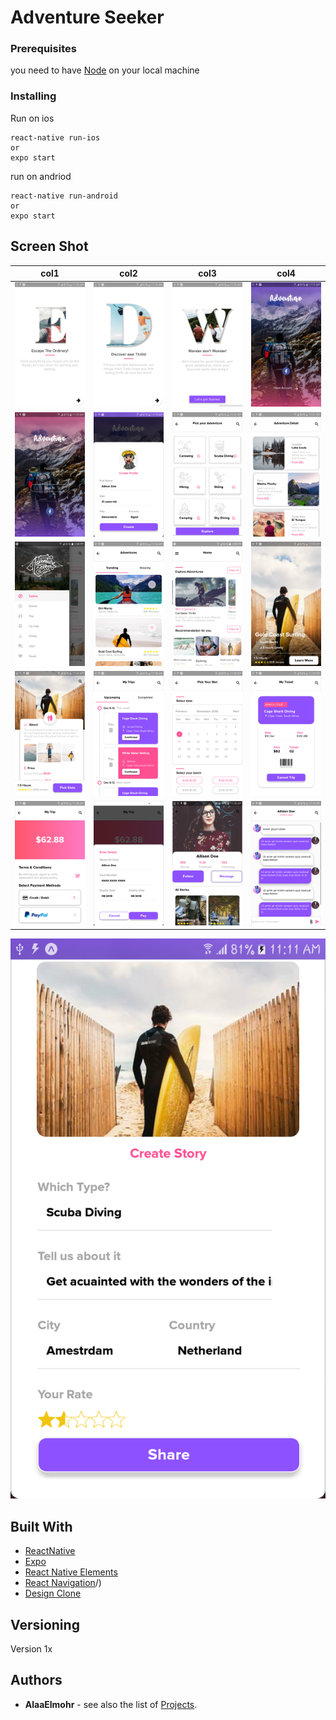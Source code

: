 # Adventure Seeker

### Prerequisites

you need to have [Node](https://nodejs.org/en/) on your local machine

### Installing

Run on ios

```shell
react-native run-ios
or
expo start

```
run on andriod

```shell
react-native run-android
or
expo start
```
## Screen Shot
col1                       |col2                       |col3                          |col4
:-------------------------:|:-------------------------:|:-------------------------:|:-------------------------:|
![Screenshot](Screenshots/1.png)  |  ![Screenshot](Screenshots/2.png) | ![Screenshot](Screenshots/3.png) | ![Screenshot](Screenshots/4.png)
![Screenshot](Screenshots/5.png)  |  ![Screenshot](Screenshots/6.png) | ![Screenshot](Screenshots/7.png) | ![Screenshot](Screenshots/8.png)
![Screenshot](Screenshots/22.png)  |  ![Screenshot](Screenshots/10.png) | ![Screenshot](Screenshots/11.png) | ![Screenshot](Screenshots/12.png)
![Screenshot](Screenshots/13.png)  |  ![Screenshot](Screenshots/14.png) | ![Screenshot](Screenshots/15.png) | ![Screenshot](Screenshots/16.png)
![Screenshot](Screenshots/17.png)  |  ![Screenshot](Screenshots/18.png) | ![Screenshot](Screenshots/19.png) | ![Screenshot](Screenshots/20.png)
![Screenshot](Screenshots/21.png)  


## Built With

* [ReactNative](https://facebook.github.io/react-native/)
* [Expo](https://expo.io/)
* [React Native Elements](https://react-native-training.github.io/react-native-elements/docs/0.19.0/getting_started.html)
* [React Navigation](https://reactnavigation.org/)/)
* [Design Clone](https://www.uplabs.com/posts/hash-trails-adventure-travel-app-ios)





## Versioning

Version 1x

## Authors

* **AlaaElmohr** - see also the list of [Projects](https://github.com/AlaaElmohr).
